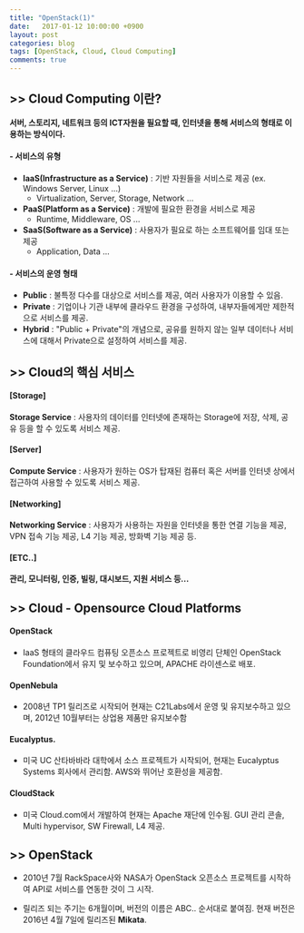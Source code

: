 ```yaml
---
title: "OpenStack(1)"
date:   2017-01-12 10:00:00 +0900
layout: post
categories: blog
tags: [OpenStack, Cloud, Cloud Computing]
comments: true
---
```


## >> Cloud Computing 이란?
**서버, 스토리지, 네트워크 등의 ICT자원을 필요할 때, 인터넷을 통해 서비스의 형태로 이용하는 방식이다.**

#### - 서비스의 유형
* **IaaS(Infrastructure as a Service)** : 기반 자원들을 서비스로 제공 (ex. Windows Server, Linux ...)
  * Virtualization, Server, Storage, Network ...
* **PaaS(Platform as a Service)** : 개발에 필요한 환경을 서비스로 제공
  * Runtime, Middleware, OS ...
* **SaaS(Software as a Service)** : 사용자가 필요로 하는 소프트웨어를 임대 또는 제공
  * Application, Data ...

#### - 서비스의 운영 형태
* **Public** : 불특정 다수를 대상으로 서비스를 제공, 여러 사용자가 이용할 수 있음.
* **Private** : 기업이나 기관 내부에 클라우드 환경을 구성하여, 내부자들에게만 제한적으로 서비스를 제공.
* **Hybrid** : "Public + Private"의 개념으로, 공유를 원하지 않는 일부 데이터나 서비스에 대해서 Private으로 설정하여 서비스를 제공.

## >> Cloud의 핵심 서비스

#### [Storage]
  **Storage Service** : 사용자의 데이터를 인터넷에 존재하는 Storage에 저장, 삭제, 공유 등을 할 수 있도록 서비스 제공.

#### [Server]
  **Compute Service** : 사용자가 원하는 OS가 탑재된 컴퓨터 혹은 서버를 인터넷 상에서 접근하여 사용할 수 있도록 서비스 제공.

#### [Networking]
  **Networking Service** : 사용자가 사용하는 자원을 인터넷을 통한 연결 기능을 제공, VPN 접속 기능 제공, L4 기능 제공, 방화벽 기능 제공 등.

#### [ETC..]
  **관리, 모니터링, 인증, 빌링, 대시보드, 지원 서비스 등...**

## >> Cloud - Opensource Cloud Platforms

#### OpenStack
  * IaaS 형태의 클라우드 컴퓨팅 오픈소스 프로젝트로 비영리 단체인 OpenStack Foundation에서 유지 및 보수하고 있으며, APACHE 라이센스로 배포.

#### OpenNebula
  * 2008년 TP1 릴리즈로 시작되어 현재는 C21Labs에서 운영 및 유지보수하고 있으며, 2012년 10월부터는 상업용 제품만 유지보수함
#### Eucalyptus.
  * 미국 UC 산타바바라 대학에서 소스 프로젝트가 시작되어, 현재는 Eucalyptus Systems 회사에서 관리함. AWS와 뛰어난 호환성을 제공함.
#### CloudStack
  * 미국 Cloud.com에서 개발하여 현재는 Apache 재단에 인수됨. GUI 관리 콘솔, Multi hypervisor, SW Firewall, L4 제공.


## >> OpenStack

* 2010년 7월 RackSpace사와 NASA가 OpenStack 오픈소스 프로젝트를 시작하여 API로 서비스를 연동한 것이 그 시작.

* 릴리즈 되는 주기는 6개월이며, 버전의 이름은 ABC.. 순서대로 붙여짐. 현재 버전은 2016년 4월 7일에 릴리즈된 **Mikata**.
